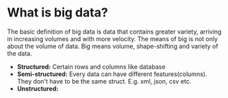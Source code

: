 # What is big data?
The basic definition of big data is data that contains greater variety, arriving in increasing volumes and with more velocity.
The means of big is not only about the volume of data. Big means volume, shape-shifting and variety of the data. 

 - **Structured:** Certain rows and columns like database
 - **Semi-structured:** Every data can have different features(columns). They don't have to be the same struct. E.g. xml, json, csv etc.
 - **Unstructured:** 
